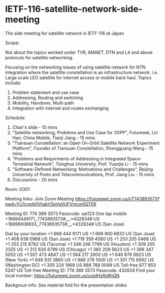# IETF-116-satellite-network-side-meeting
The side meeting for satellite network in IETF-116 at Japan

Scope:

Not about the topics worked under TVR, MANET, DTN and L4 and above protocols for satellite networking.

Focusing on the networking issues of using satellite network for NTN integration where the satellite constellation is an infrastructure network. 
i.e. Large scale LEO satellite for internet access or mobile back haul. Topics include:

1.  Problem statement and use case
2.  Addressing, Routing and switching
3.  Mobility, Handover, Multi-path
4.  Integration with internet and routes exchanging

Schedule:
1. Chair's slide - 10 mins
2. "Satellite networking, Problems and Use Case for 3GPP", Futurewei, Lin Han; China Mobile, Tianji Jiang - 15 mins
3. "Tiansuan Constellation: an Open On-Orbit Satellite Network Experiment Platform", Founder of Tiansuan Constellation, Shangguang Wang - 15 mins
4. "Problems and Requirments of Addressing in Integrated Space-Terrestrial Network", Tsinghua University, Prof. Yuanjie Li - 15 mins
5. "Software-Defined-Networking: Motivations and Challenges", Beijing University of Posts and Telecommunications, Prof. Jiang Liu - 15 mins
6. Discussions - 20 mins


Room:
G301

Meeting links:
Join Zoom Meeting
https://futurewei.zoom.us/j/7743893573?pwd=YjJ1cnpIb1VhakVSeVg0UFVmcmlIQT09

Meeting ID: 774 389 3573
Passcode: sat123
One tap mobile
+16694449171,,7743893573#,,,,*432834# US
+16699006833,,7743893573#,,,,*432834# US (San Jose)

Dial by your location
        +1 669 444 9171 US
        +1 669 900 6833 US (San Jose)
        +1 408 638 0968 US (San Jose)
        +1 719 359 4580 US
        +1 253 205 0468 US
        +1 253 215 8782 US (Tacoma)
        +1 346 248 7799 US (Houston)
        +1 309 205 3325 US
        +1 312 626 6799 US (Chicago)
        +1 360 209 5623 US
        +1 386 347 5053 US
        +1 507 473 4847 US
        +1 564 217 2000 US
        +1 646 876 9923 US (New York)
        +1 646 931 3860 US
        +1 689 278 1000 US
        +1 301 715 8592 US (Washington DC)
        +1 305 224 1968 US
        888 788 0099 US Toll-free
        877 853 5247 US Toll-free
Meeting ID: 774 389 3573
Passcode: 432834
Find your local number: https://futurewei.zoom.us/u/adHsRsBhQN

Backgroun info:
See material fold for the presentation slides
